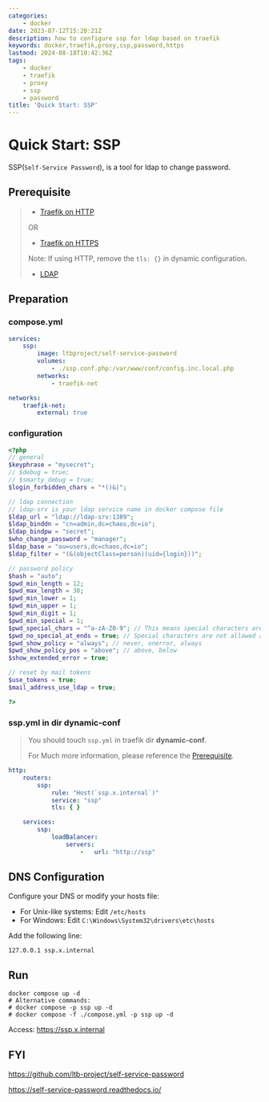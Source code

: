 ```yaml
---
categories:
    - docker
date: 2023-07-12T15:20:21Z
description: how to configure ssp for ldap based on traefik
keywords: docker,traefik,proxy,ssp,password,https
lastmod: 2024-08-18T10:42:36Z
tags:
    - docker
    - traefik
    - proxy
    - ssp
    - password
title: 'Quick Start: SSP'
---
```




# Quick Start: SSP

SSP(`Self-Service Password`), is a tool for ldap to change password.

## Prerequisite

> - [Traefik on HTTP](https://blog.yoooo.fun/quick-start-1-traefik.html)
>
> OR
>
> - [Traefik on HTTPS](https://blog.yoooo.fun/quick-start-1-1-traefik-ssl.html)
>
> Note: If using HTTP, remove the `tls: {}` in dynamic configuration.
>
> - [LDAP](https://blog.yoooo.fun/quick-start-2_1-bitnami-ldap.html)

## Preparation

### compose.yml

```yaml
services:
    ssp:
        image: ltbproject/self-service-password
        volumes:
            - ./ssp.conf.php:/var/www/conf/config.inc.local.php
        networks:
            - traefik-net

networks:
    traefik-net:
        external: true

```

### configuration

```php
<?php
// general
$keyphrase = "mysecret";
// $debug = true;
// $smarty_debug = true;
$login_forbidden_chars = "*()&|";

// ldap connection
// ldap-srv is your ldap service name in docker compose file
$ldap_url = "ldap://ldap-srv:1389";
$ldap_binddn = "cn=admin,dc=chaos,dc=io";
$ldap_bindpw = "secret";
$who_change_password = "manager";
$ldap_base = "ou=users,dc=chaos,dc=io";
$ldap_filter = "(&(objectClass=person)(uid={login}))";

// password policy
$hash = "auto";
$pwd_min_length = 12;
$pwd_max_length = 30;
$pwd_min_lower = 1;
$pwd_min_upper = 1;
$pwd_min_digit = 1;
$pwd_min_special = 1;
$pwd_special_chars = "^a-zA-Z0-9"; // This means special characters are all characters except alphabetical letters and digits.
$pwd_no_special_at_ends = true; // Special characters are not allowed at the beginning or at the end of the password.
$pwd_show_policy = "always"; // never, onerror, always
$pwd_show_policy_pos = "above"; // above, below
$show_extended_error = true;

// reset by mail tokens
$use_tokens = true;
$mail_address_use_ldap = true;

?>

```

### ssp.yml in dir dynamic-conf

> You should touch `ssp.yml` in traefik dir **dynamic-conf**.
>
> For Much more information, please reference the [Prerequisite](#Prerequisite).

```yaml
http:
    routers:
        ssp:
            rule: "Host(`ssp.x.internal`)"
            service: "ssp"
            tls: { }

    services:
        ssp:
            loadBalancer:
                servers:
                    -   url: "http://ssp"

```

## DNS Configuration

Configure your DNS or modify your hosts file:

- For Unix-like systems: Edit `/etc/hosts`
- For Windows: Edit `C:\Windows\System32\drivers\etc\hosts`

Add the following line:

```
127.0.0.1 ssp.x.internal
```

## Run

```shell
docker compose up -d
# Alternative commands:
# docker compose -p ssp up -d
# docker compose -f ./compose.yml -p ssp up -d
```

Access: https://ssp.x.internal

## FYI

<https://github.com/ltb-project/self-service-password>

<https://self-service-password.readthedocs.io/>
